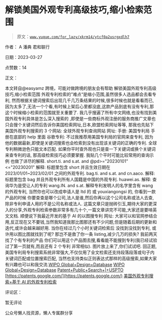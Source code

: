 # 解锁美国外观专利高级技巧,缩小检索范围

> 原文：[`www.yuque.com/for_lazy/xkrm14/ytcf0a2usrgxdlh7`](https://www.yuque.com/for_lazy/xkrm14/ytcf0a2usrgxdlh7)



作者： A 潘典 君和联行



日期：2023-03-27



点赞数：14



正文：



本文转自@easyamz 跨境，可能对做跨境的朋友会有帮助 解锁美国外观专利高级技巧,缩小检索范围 外观专利检索的”难点“是缩小范围,虽然很多人选品都会去看专利, 然而根据关键词搜索后出现几千几万条结果的时候,很多时候也就是看看而已,因为太多了,无法一个个看,有时候上架后心里都没底,这款产品到底有没有专利,那这个时候缩小检索的范围就至关重要了. 我几乎搜遍了所有中文网络,也没有找到美国外观专利具体是怎么深入搜索的 ,即使是一些商标外观注册的服务商推广文章也只会搜个关键词然后告诉你美国检索网址,日本,欧盟检索网址等等, 那我也先贴下 美国外观专利搜索的 3 个网站: 全球外观专利查询网站 网址: 手册: 美国专利局 手册在底部的 help 里面 谷歌专利: 不过我推荐用美国专利局的官网来查专利, 因为他的数据最新,即使是关键词搜索也会检索到没有出现该关键词的正确的专利. 全球专利稍微逊色只能文本匹配. 如果你平时查外观也只是查一下关键词或换个关键词来查专利的话, 那高级检索技巧必须要掌握. 我贴几个平时可能比较常用的查询示例 也做了详尽的解释. short.ti. and s.at. and @pd>="20230101"<="20230201" 解释: 标题里包含 short 并且生效日期在 2023/01/01~2023/02/01 之间的外观专利. bag.ti. and s.at. and cn.aaco. 解释: 标题里包含 bag 并且外观专利所有人国籍是中国的外观专利. huawei.as. 解释: 查询华为是受让人的专利 wang.IN. and s.at. 解释专利发明人的名字里含有 wang 的外观专利, 当然你也可以改成申请人是 ltd 的 或 youxiangongsi 的, 你看到一款产品的时候 你要查查是哪个公司,法人是谁,然后你再以这个公司名称或法人去查,除非专利申请人用的不是公司名称或法人. 这篇文章只是抛砖引玉,期待大家的更深入的分享,外观专利检索参数非常多有几十个,一篇文章讲完不可能,大家还是要啃英文文档. 顺便说下我最近开发的基于 AI 的以图搜专利 网址: 大家可以和官网参结合用,反正现在又不要钱,当然我知道我那比图那还有不少问题,但是随着后期的更新和迭代,或许会越来越好用. 当你在经过几个小时关键词检索后 没找到没找到专利, 或许用以图比图就找到了呢? 那岂不是救了你一条 listing,减少几万的损失? 我前两天找了个有专利的产品 你们可以用这个产品图去搜,看看能不能搜到专利(我已经试验过了第一页就有,而且还有 2 个专利 非常相似). 图片放上来了,你们试试吧. 回正题,美国专利局专利搜索系统非常强大,不仅仅用了全文检索还支持段落段落或句子内关键词匹配或位置搜索匹配, 当然也支持类似正则表达式那样的高级搜索,如果大家有兴趣也可以和我交流.[WIPO Global+Design+Database](https://www3.wipo.int/designdb/en/design_search?continueFlag=9cf71944034535d667a60ca77f7f8b71) [WIPO Global+Design+Database](https://www3.wipo.int/designdb/en/index.jsp) [Patent+Public+Search+|+USPTO](https://ppubs.uspto.gov/pubwebapp/?continueFlag=9cf71944034535d667a60ca77f7f8b71) [https://patents.google.com/](https://patents.google.com/) [美国外观专利搜索+基于 AI 的外观专利检索](https://www.easyamz.cn/patents/us/design/?continueFlag=9cf71944034535d667a60ca77f7f8b71)



评论区：



暂无评论



公众号懒人找资源，懒人专属群分享

